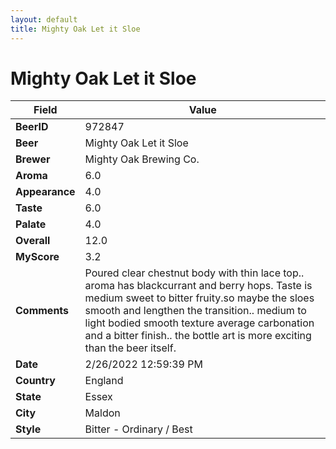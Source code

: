 ```yaml
---
layout: default
title: Mighty Oak Let it Sloe
---
```


# Mighty Oak Let it Sloe

| Field         | Value     |
|---------------|-----------|
| **BeerID** | 972847 |
| **Beer** | Mighty Oak Let it Sloe |
| **Brewer** | Mighty Oak Brewing Co. |
| **Aroma** | 6.0 |
| **Appearance** | 4.0 |
| **Taste** | 6.0 |
| **Palate** | 4.0 |
| **Overall** | 12.0 |
| **MyScore** | 3.2 |
| **Comments** | Poured clear chestnut body with thin lace top.. aroma has blackcurrant and berry hops. Taste is medium sweet to bitter fruity.so maybe the sloes smooth and lengthen the transition.. medium to light bodied smooth texture average carbonation and a bitter finish.. the bottle art is more exciting than the beer itself. |
| **Date** | 2/26/2022 12:59:39 PM |
| **Country** | England |
| **State** | Essex |
| **City** | Maldon |
| **Style** | Bitter - Ordinary / Best |
